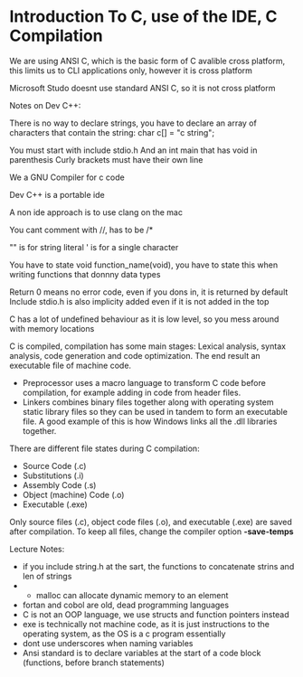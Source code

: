 # Introduction To C, use of the IDE, C Compilation

We are using ANSI C, which is the basic form of C avalible cross platform, this limits us to CLI applications only, however it is cross platform

 Microsoft Studo doesnt use standard ANSI C, so it is not cross platform

 Notes on Dev C++:

 There is no way to declare strings, you have to declare an array of characters that contain the string: char c\[\] = "c string";

 You must start with include stdio.h And an int main that has void in parenthesis Curly brackets must have their own line

We a GNU Compiler for c code

 Dev C++ is a portable ide

 A non ide approach is to use clang on the mac

 You cant comment with //, has to be /\*

 "" is for string literal ' is for a single character

 You have to state void function\_name\(void\), you have to state this when writing functions that donnny data types

 Return 0 means no error code, even if you dons in, it is returned by default Include stdio.h is also implicity added even if it is not added in the top

 C has a lot of undefined behaviour as it is low level, so you mess around with memory locations

 C is compiled, compilation has some main stages: Lexical analysis, syntax analysis, code generation and code optimization. The end result an executable file of machine code.

*  Preprocessor uses a macro language to transform C code before compilation, for example adding in code from header files.
*  Linkers combines binary files together along with operating system static library files so they can be used in tandem to form an executable file. A good example of this is how Windows links all the .dll libraries together.

 There are different file states during C compilation:

*  Source Code \(.c\)
*  Substitutions \(.i\)
*  Assembly Code \(.s\)
*  Object \(machine\) Code \(.o\)
*  Executable \(.exe\)

 Only source files \(.c\), object code files \(.o\), and executable \(.exe\) are saved after compilation. To keep all files, change the compiler option **-save-temps**

  Lecture Notes:

*  if you include string.h at the sart, the functions to concatenate strins and len of strings
* *  malloc can allocate dynamic memory to an element
*  fortan and cobol are old, dead programming languages
*  C is not an OOP language, we use structs and function pointers instead
*  exe is technically not machine code, as it is just instructions to the operating system, as the OS is a c program essentially
*  dont use underscores when naming variables
*  Ansi standard is to declare variables at the start of a code block \(functions, before branch statements\)

